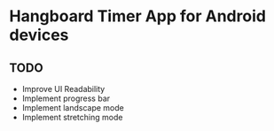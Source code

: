 # Hangboard Timer App for Android devices

## TODO
- Improve UI Readability
- Implement progress bar
- Implement landscape mode
- Implement stretching mode